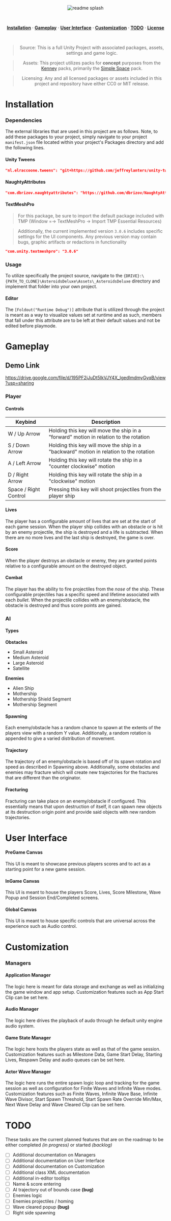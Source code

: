 <div align="center">

![readme splash](https://i.imgur.com/UP2Qe56.png)

<br>

[**Installation**](#installation) &middot;
[**Gameplay**](#gameplay) &middot;
[**User Interface**](#user-interface) &middot;
[**Customization**](#customization) &middot;
[**TODO**](#todo) &middot;
[**License**](./LICENSE.md)

<br>

> Source: This is a full Unity Project with associated packages, assets, settings and game logic.
  
> Assets: This project utilizes packs for **concept** purposes from the [Kenney](https://kenney.nl/) packs, primarily the [Simple Space](https://kenney.nl/assets/simple-space) pack.

> Licensing: Any and all licensed packages or assets included in this project and repository have either CC0 or MIT release.

</div>

# Installation

### Dependencies

The external libraries that are used in this project are as follows. Note, to add these packages to your project, simply navigate to your project `manifest.json` file located within your project's Packages directory and add the following lines.

#### Unity Tweens

```json
"nl.elraccoone.tweens": "git+https://github.com/jeffreylanters/unity-tweens"
```

#### NaughtyAttributes

```json
"com.dbrizov.naughtyattributes": "https://github.com/dbrizov/NaughtyAttributes.git#upm"
```

#### TextMeshPro

> For this package, be sure to import the default package included with TMP (Window =-> TextMeshPro -> Import TMP Essential Resources)

> Additionally, the current implemented version `3.0.6` includes specific settings for the UI components. Any previous version may contain bugs, graphic artifacts or redactions in functionality

```json
"com.unity.textmeshpro": "3.0.6"
```

### Usage

To utilize specifically the project source, navigate to the `{DRIVE}:\{PATH_TO_CLONE}\AsteroidsDeluxe\Assets\_AsteroidsDeluxe` directory and implement that folder into your own project.

#### Editor

The `[Foldout("Runtime Debug")]` attribute that is utilized through the project is meant as a way to visualize values set at runtime and as such, members that fall under this attribute are to be left at their default values and not be edited before playmode.

# Gameplay

## Demo Link

https://drive.google.com/file/d/195PF2jJuDt5IkVJY4X_lgedlmdmyGyqB/view?usp=sharing

### Player

#### Controls

| Keybind         | Description     |
|-----------------|-----------------|
| W / Up Arrow | Holding this key will move the ship in a "forward" motion in relation to the rotation |
| S / Down Arrow | Holding this key will move the ship in a "backward" motion in relation to the rotation |
| A / Left Arrow | Holding this key will rotate the ship in a "counter clockwise" motion |
| D / Right Arrow | Holding this key will rotate the ship in a "clockwise" motion |
| Space / Right Control | Pressing this key will shoot projectiles from the player ship |

#### Lives

The player has a configurable amount of lives that are set at the start of each game session. When the player ship collides with an obstacle or is hit by an enemy projectile, the ship is destroyed and a life is subtracted. When there are no more lives and the last ship is destroyed, the game is over.

#### Score

When the player destroys an obstacle or enemy, they are granted points relative to a configurable amount on the destroyed object.

#### Combat

The player has the ability to fire projectiles from the *nose* of the ship. These configurable projectiles has a specific speed and lifetime associated with each *bullet*. When the projectile collides with an enemy/obstacle, the obstacle is destroyed and thus score points are gained.

### AI

#### Types

**Obstacles**

* Small Asteroid
* Medium Asteroid
* Large Asteroid
* Satellite

**Enemies**

* Alien Ship
* Mothership
* Mothership Shield Segment
* Mothership Segment

#### Spawning

Each enemy/obstacle has a random chance to spawn at the extents of the players view with a random Y value. Additionally, a random rotation is appended to give a varied distribution of movement.

#### Trajectory

The trajectory of an enemy/obstacle is based off of its spawn rotation and speed as described in Spawning above. Additionally, some obstacles and enemies may fracture which will create new trajectories for the fractures that are different than the originator.

#### Fracturing

Fracturing can take place on an enemy/obstacle if configured. This essentially means that upon destruction of itself, it can spawn new objects at its destruction origin point and provide said objects with new random trajectories.

# User Interface

#### PreGame Canvas

This UI is meant to showcase previous players scores and to act as a starting point for a new game session.

#### InGame Canvas

This UI is meant to house the players Score, Lives, Score Milestone, Wave Popup and Session End/Completed screens.

#### Global Canvas

This UI is meant to house specific controls that are universal across the experience such as Audio control.

# Customization

### Managers

#### Application Manager

The logic here is meant for data storage and exchange as well as initializing the game window and app setup. Customization features such as App Start Clip can be set here.

#### Audio Manager

The logic here drives the playback of audo through he default unity engine audio system.

#### Game State Manager

The logic here hosts the players state as well as that of the game session. Customization features such as Milestone Data, Game Start Delay, Starting Lives, Respawn Delay and audio queues can be set here.

#### Actor Wave Manager

The logic here runs the entire spawn logic loop and tracking for the game session as well as configuration for Finite Waves and Infinite Wave modes. Customization features such as Finite Waves, Infinite Wave Base, Infinite Wave Divisor, Start Spawn Threshold, Start Spawn Rate Override Min/Max, Next Wave Delay and Wave Cleared Clip can be set here.

# TODO

These tasks are the current planned features that are on the roadmap to be either completed *(in progress)* or started *(backlog)*

- [ ] Additional documentation on Managers
- [ ] Additional documentation on User Interface
- [ ] Additional documentation on Customization
- [ ] Additional class XML documentation
- [ ] Additional in-editor tooltips
- [ ] Name & score entering
- [ ] AI trajectory out of bounds case **(bug)**
- [ ] Enemies logic
- [ ] Enemies projectiles / homing
- [ ] Wave cleared popup **(bug)**
- [ ] Right side spawning
